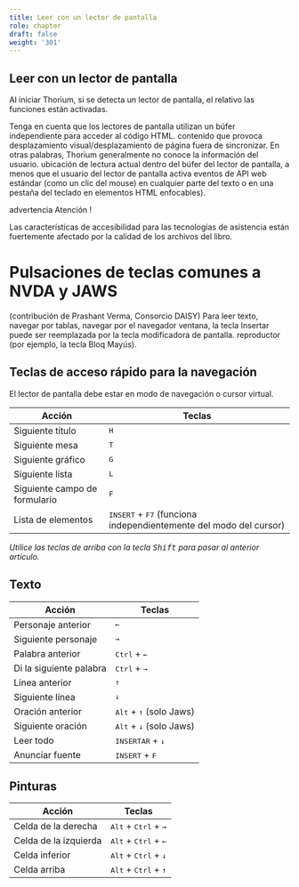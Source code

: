 ```yaml
---
title: Leer con un lector de pantalla
role: chapter
draft: false
weight: '301'
---
```


## Leer con un lector de pantalla

Al iniciar Thorium, si se detecta un lector de pantalla, el relativo
las funciones están activadas.

Tenga en cuenta que los lectores de pantalla utilizan un búfer independiente para acceder al código HTML.
contenido que provoca desplazamiento visual/desplazamiento de página fuera de
sincronizar. En otras palabras, Thorium generalmente no conoce la información del usuario.
ubicación de lectura actual dentro del búfer del lector de pantalla, a menos que
el usuario del lector de pantalla activa eventos de API web estándar (como un clic del mouse)
en cualquier parte del texto o en una pestaña del teclado en elementos HTML enfocables).

 advertencia
Atención !

Las características de accesibilidad para las tecnologías de asistencia están fuertemente
afectado por la calidad de los archivos del libro.


# Pulsaciones de teclas comunes a NVDA y JAWS

(contribución de Prashant Verma, Consorcio DAISY)
Para leer texto, navegar por tablas, navegar por el navegador
ventana, la tecla Insertar puede ser reemplazada por la tecla modificadora de pantalla.
reproductor (por ejemplo, la tecla Bloq Mayús).
## Teclas de acceso rápido para la navegación

El lector de pantalla debe estar en modo de navegación o cursor virtual.

|Acción|Teclas|
|---|---|
|Siguiente título| <kbd>H</kbd>|
|Siguiente mesa| <kbd>T</kbd>|
|Siguiente gráfico| <kbd>G</kbd>|
|Siguiente lista|<kbd>L</kbd>|
|Siguiente campo de formulario|<kbd>F</kbd>|
|Lista de elementos| <kbd>INSERT</kbd> + <kbd>F7</kbd> (funciona independientemente del modo del cursor)|

*Utilice las teclas de arriba con la tecla <kbd>Shift</kbd> para pasar al anterior
artículo.*

## Texto

|Acción|Teclas|
|---|---|
|Personaje anterior| <kbd>←</kbd>|
|Siguiente personaje| <kbd>→</kbd>|
|Palabra anterior|<kbd>Ctrl</kbd> + <kbd>←</kbd>|
|Di la siguiente palabra|<kbd>Ctrl</kbd> + <kbd>→</kbd>|
|Línea anterior|<kbd> ↑</kbd>|
|Siguiente línea|<kbd>↓</kbd>|
|Oración anterior|<kbd>Alt</kbd> + <kbd> ↑</kbd> (solo Jaws)|
|Siguiente oración|<kbd>Alt</kbd> + <kbd>↓</kbd> (solo Jaws)|
|Leer todo| <kbd>INSERTAR</kbd> + <kbd>↓</kbd>|
|Anunciar fuente|<kbd>INSERT</kbd> + <kbd>F</kbd>|

## Pinturas

|Acción|Teclas|
|---|---|
|Celda de la derecha| <kbd>Alt</kbd> + <kbd>Ctrl</kbd> + <kbd>→</kbd>|
|Celda de la izquierda|<kbd>Alt</kbd> + <kbd>Ctrl</kbd> + <kbd>←</kbd>|
|Celda inferior|<kbd>Alt</kbd> + <kbd>Ctrl</kbd> + <kbd>↓</kbd>|
|Celda arriba|<kbd>Alt</kbd> + <kbd>Ctrl</kbd> + <kbd> ↑</kbd>|